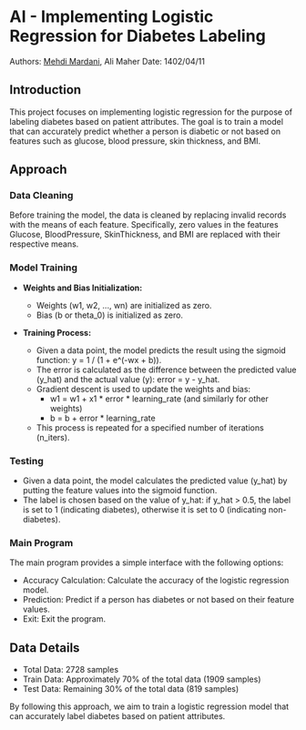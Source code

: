# AI - Implementing Logistic Regression for Diabetes Labeling

Authors: [Mehdi Mardani](@mahdi712), Ali Maher
Date: 1402/04/11

## Introduction

This project focuses on implementing logistic regression for the purpose of labeling diabetes based on patient attributes. The goal is to train a model that can accurately predict whether a person is diabetic or not based on features such as glucose, blood pressure, skin thickness, and BMI.

## Approach

### Data Cleaning

Before training the model, the data is cleaned by replacing invalid records with the means of each feature. Specifically, zero values in the features Glucose, BloodPressure, SkinThickness, and BMI are replaced with their respective means.

### Model Training

- **Weights and Bias Initialization:**
    - Weights (w1, w2, ..., wn) are initialized as zero.
    - Bias (b or theta_0) is initialized as zero.

- **Training Process:**
    - Given a data point, the model predicts the result using the sigmoid function: y = 1 / (1 + e^(-wx + b)).
    - The error is calculated as the difference between the predicted value (y_hat) and the actual value (y): error = y - y_hat.
    - Gradient descent is used to update the weights and bias:
        - w1 = w1 + x1 * error * learning_rate (and similarly for other weights)
        - b = b + error * learning_rate
    - This process is repeated for a specified number of iterations (n_iters).

### Testing

- Given a data point, the model calculates the predicted value (y_hat) by putting the feature values into the sigmoid function.
- The label is chosen based on the value of y_hat: if y_hat > 0.5, the label is set to 1 (indicating diabetes), otherwise it is set to 0 (indicating non-diabetes).

### Main Program

The main program provides a simple interface with the following options:

- Accuracy Calculation: Calculate the accuracy of the logistic regression model.
- Prediction: Predict if a person has diabetes or not based on their feature values.
- Exit: Exit the program.

## Data Details

- Total Data: 2728 samples
- Train Data: Approximately 70% of the total data (1909 samples)
- Test Data: Remaining 30% of the total data (819 samples)

By following this approach, we aim to train a logistic regression model that can accurately label diabetes based on patient attributes.
